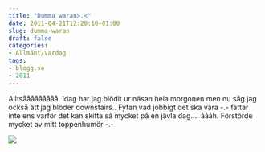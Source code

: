 ```yaml
---
title: "Dumma waran>.<"
date: 2011-04-21T12:20:10+01:00
slug: dumma-waran
draft: false
categories:
- Allmänt/Vardag
tags:
- blogg.se
- 2011
---
```

Alltsååååååååå. Idag har jag blödit ur näsan hela morgonen men nu såg jag också att jag blöder downstairs.. Fyfan vad jobbigt det ska vara -.- fattar inte ens varför det kan skifta så mycket på en jävla dag.... åååh. Förstörde mycket av mitt toppenhumör -.-  
  
  
![](/assets/images/blogg.se/dsc09131_144124830.jpg)